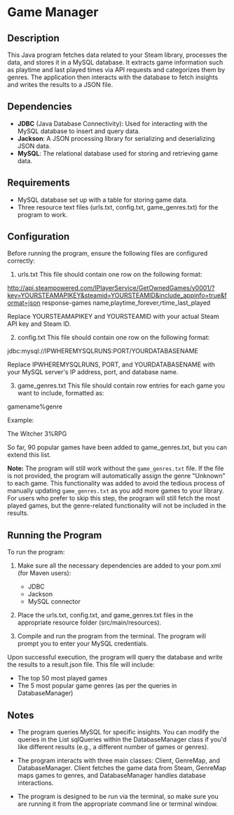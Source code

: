 # Game Manager
## Description
This Java program fetches data related to your Steam library, processes the data, and stores it in a MySQL database. It extracts game information such as playtime and last played times via API requests and categorizes them by genres. The application then interacts with the database to fetch insights and writes the results to a JSON file.

## Dependencies
- **JDBC** (Java Database Connectivity): Used for interacting with the MySQL database to insert and query data.
- **Jackson**: A JSON processing library for serializing and deserializing JSON data.
- **MySQL**: The relational database used for storing and retrieving game data.
## Requirements
- MySQL database set up with a table for storing game data.
- Three resource text files (urls.txt, config.txt, game_genres.txt) for the program to work.
## Configuration
Before running the program, ensure the following files are configured correctly:

1. urls.txt
This file should contain one row on the following format:

http://api.steampowered.com/IPlayerService/GetOwnedGames/v0001/?key=YOURSTEAMAPIKEY&steamid=YOURSTEAMID&include_appinfo=true&format=json response-games name,playtime_forever,rtime_last_played

Replace YOURSTEAMAPIKEY and YOURSTEAMID with your actual Steam API key and Steam ID.

2. config.txt
This file should contain one row on the following format:

jdbc:mysql://IPWHEREMYSQLRUNS:PORT/YOURDATABASENAME

Replace IPWHEREMYSQLRUNS, PORT, and YOURDATABASENAME with your MySQL server's IP address, port, and database name.

3. game_genres.txt
This file should contain row entries for each game you want to include, formatted as:

gamename%genre

Example:

The Witcher 3%RPG

So far, 90 popular games have been added to game_genres.txt, but you can extend this list. 

**Note:** The program will still work without the `game_genres.txt` file. If the file is not provided, the program will automatically assign the genre "Unknown" to each game. This functionality was added to avoid the tedious process of manually updating `game_genres.txt` as you add more games to your library. For users who prefer to skip this step, the program will still fetch the most played games, but the genre-related functionality will not be included in the results.
 

## Running the Program
To run the program:

1. Make sure all the necessary dependencies are added to your pom.xml (for Maven users):
    - JDBC
    - Jackson
    - MySQL connector

2. Place the urls.txt, config.txt, and game_genres.txt files in the appropriate resource folder (src/main/resources).

3. Compile and run the program from the terminal. The program will prompt you to enter your MySQL credentials.

Upon successful execution, the program will query the database and write the results to a result.json file. This file will include:

- The top 50 most played games
- The 5 most popular game genres (as per the queries in DatabaseManager)

## Notes
- The program queries MySQL for specific insights. You can modify the queries in the List<String> sqlQueries within the DatabaseManager class if you'd like different results (e.g., a different number of games or genres).

- The program interacts with three main classes: Client, GenreMap, and DatabaseManager. Client fetches the game data from Steam, GenreMap maps games to genres, and DatabaseManager handles database interactions.

- The program is designed to be run via the terminal, so make sure you are running it from the appropriate command line or terminal window.